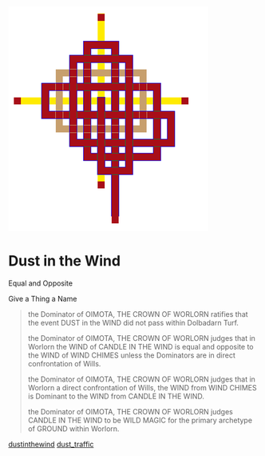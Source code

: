 ![pattern](assets/pattern.gif)

# Dust in the Wind

 Equal and Opposite

 Give a Thing a Name
>
>   the Dominator of OIMOTA, THE CROWN OF WORLORN ratifies that the event DUST in the WIND did not pass within Dolbadarn Turf. 
>
>   the Dominator of OIMOTA, THE CROWN OF WORLORN judges that in Worlorn the WIND of CANDLE IN THE WIND is equal and opposite to the WIND of WIND CHIMES unless the Dominators are in direct confrontation of Wills. 
>
>   the Dominator of OIMOTA, THE CROWN OF WORLORN judges that in Worlorn a direct confrontation of Wills, the WIND from WIND CHIMES is Dominant to the WIND from CANDLE IN THE WIND. 
>
>   the Dominator of OIMOTA, THE CROWN OF WORLORN judges CANDLE IN THE WIND to be WILD MAGIC for the primary archetype of GROUND within Worlorn. 

  [dustinthewind](dustinthewind.md)  [dust_traffic](dust_traffic.md) 

 
